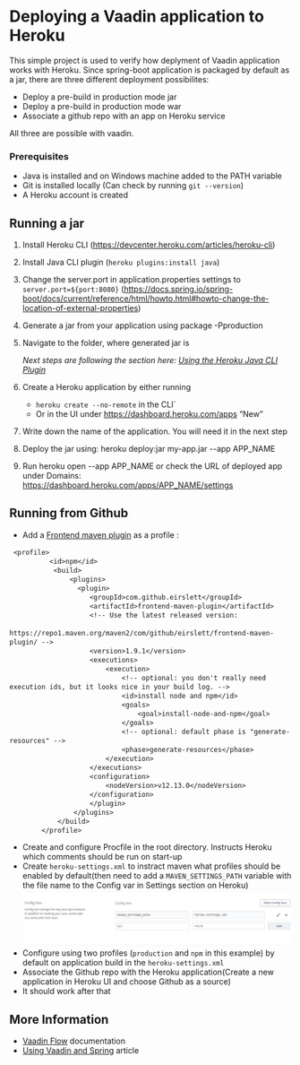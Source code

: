 # Deploying a Vaadin application to Heroku

This simple project is used to verify how deplyment of Vaadin application works with Heroku. 
Since spring-boot application is packaged by default as a jar, there are three different deployment possibilites:

- Deploy a pre-build in production mode jar
- Deploy a pre-build in production mode war
- Associate a github repo with an app on Heroku service

All three are possible with vaadin.

### Prerequisites 
- Java is installed and on Windows machine added to the PATH variable
- Git is installed locally (Can check by running `git --version`)
- A Heroku account is created

## Running a jar

1. Install Heroku CLI (https://devcenter.heroku.com/articles/heroku-cli)

2. Install Java CLI plugin (`heroku plugins:install java`)

3. Change the server.port in application.properties settings to `server.port=${port:8080}` (https://docs.spring.io/spring-boot/docs/current/reference/html/howto.html#howto-change-the-location-of-external-properties)

4. Generate a jar from your application using package -Pproduction

5. Navigate to the folder, where generated jar is

    <i>Next steps are following the section here: [Using the Heroku Java CLI Plugin](https://devcenter.heroku.com/articles/deploying-executable-jar-files#using-the-heroku-java-cli-plugin)</i>

6. Create a Heroku application by either running
      - `heroku create --no-remote` in the CLI`
      - Or in the UI under https://dashboard.heroku.com/apps “New”
      
7. Write down the name of the application. You will need it in the next step
 
8. Deploy the jar using: heroku deploy:jar my-app.jar --app APP_NAME
9. Run heroku open --app APP_NAME or check the URL of deployed app under Domains: https://dashboard.heroku.com/apps/APP_NAME/settings

## Running from Github

- Add a [Frontend maven plugin](https://github.com/eirslett/frontend-maven-plugin) as a profile :
```
 <profile>
          <id>npm</id>
           <build>
               <plugins>
                 <plugin>
                    <groupId>com.github.eirslett</groupId>
                    <artifactId>frontend-maven-plugin</artifactId>
                    <!-- Use the latest released version:
                    https://repo1.maven.org/maven2/com/github/eirslett/frontend-maven-plugin/ -->
                    <version>1.9.1</version>
                    <executions>
                        <execution>
                            <!-- optional: you don't really need execution ids, but it looks nice in your build log. -->
                            <id>install node and npm</id>
                            <goals>
                                <goal>install-node-and-npm</goal>
                            </goals>
                            <!-- optional: default phase is "generate-resources" -->
                            <phase>generate-resources</phase>
                        </execution>
                    </executions>
                    <configuration>
                        <nodeVersion>v12.13.0</nodeVersion>
                    </configuration>
                    </plugin>
                </plugins>
            </build>
        </profile>

```

- Create and configure Procfile in the root directory. Instructs Heroku which comments should be run on start-up
- Create `heroku-settings.xml` to instract maven what profiles should be enabled by default(then need to add a `MAVEN_SETTINGS_PATH` variable with the file name to the Config var in Settings section on Heroku)![Configure settins in Heroku](images/config_vars.JPG)
- Configure using two profiles (`production` and `npm` in this example) by default on application build in the `heroku-settings.xml`
- Associate the Github repo with the Heroku application(Create a new application in Heroku UI and choose Github as a source)
- It should work after that

## More Information

- [Vaadin Flow](https://vaadin.com/flow) documentation
- [Using Vaadin and Spring](https://vaadin.com/docs/v14/flow/spring/tutorial-spring-basic.html) article

